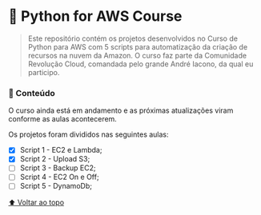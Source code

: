 <h1 id='title'>🐍 Python for AWS Course</h1>

> Este repositório contém os projetos desenvolvidos no Curso de Python para AWS com 5 scripts para automatização da criação de recursos na nuvem da Amazon. O curso faz parte da Comunidade Revolução Cloud, comandada pelo grande André Iacono, da qual eu participo.
 
<h3> 📁 Conteúdo</h3>
O curso ainda está em andamento e as próximas atualizações viram conforme as aulas acontecerem.

Os projetos foram divididos nas seguintes aulas:

- [x] Script 1 - EC2 e Lambda;
- [x] Script 2 - Upload S3;
- [ ] Script 3 - Backup EC2;
- [ ] Script 4 - EC2 On e Off;
- [ ] Script 5 - DynamoDb;

[⬆ Voltar ao topo](#title)<br>
